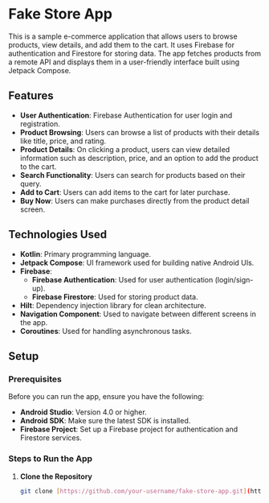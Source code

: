 # Fake Store App

This is a sample e-commerce application that allows users to browse products, view details, and add them to the cart. It uses Firebase for authentication and Firestore for storing data. The app fetches products from a remote API and displays them in a user-friendly interface built using Jetpack Compose.

## Features

- **User Authentication**: Firebase Authentication for user login and registration.
- **Product Browsing**: Users can browse a list of products with their details like title, price, and rating.
- **Product Details**: On clicking a product, users can view detailed information such as description, price, and an option to add the product to the cart.
- **Search Functionality**: Users can search for products based on their query.
- **Add to Cart**: Users can add items to the cart for later purchase.
- **Buy Now**: Users can make purchases directly from the product detail screen.

## Technologies Used

- **Kotlin**: Primary programming language.
- **Jetpack Compose**: UI framework used for building native Android UIs.
- **Firebase**: 
    - **Firebase Authentication**: Used for user authentication (login/sign-up).
    - **Firebase Firestore**: Used for storing product data.
- **Hilt**: Dependency injection library for clean architecture.
- **Navigation Component**: Used to navigate between different screens in the app.
- **Coroutines**: Used for handling asynchronous tasks.

## Setup

### Prerequisites

Before you can run the app, ensure you have the following:

- **Android Studio**: Version 4.0 or higher.
- **Android SDK**: Make sure the latest SDK is installed.
- **Firebase Project**: Set up a Firebase project for authentication and Firestore services.

### Steps to Run the App

1. **Clone the Repository**

   ```bash
   git clone [https://github.com/your-username/fake-store-app.git](https://github.com/rezaul-web/Fake-Store.git)
